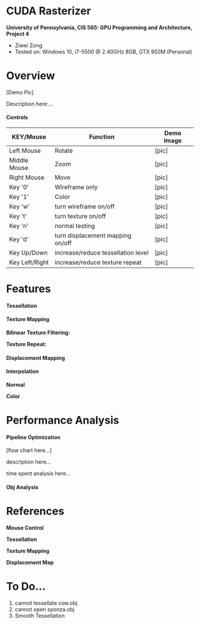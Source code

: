 CUDA Rasterizer
===============

**University of Pennsylvania, CIS 565: GPU Programming and Architecture, Project 4**

* Ziwei Zong
* Tested on: Windows 10, i7-5500 @ 2.40GHz 8GB, GTX 950M (Personal)

Overview
========================

[Demo Pic]

Description here:...

#### Controls

|  KEY/Mouse	|   Function						| Demo Image|
|---------------|-----------------------------------|-----------|
|Left Mouse		| Rotate							|  [pic]    |
|Middle Mouse	| Zoom								|  [pic]    |
|Right Mouse	| Move								|  [pic]    |
|Key '0'		| Wireframe only					|  [pic]    |
|Key '1'		|     Color							|  [pic]    |
|Key 'w'		| turn wireframe on/off				|  [pic]    |
|Key 't'		| turn texture on/off			    |  [pic]    |
|Key 'n'		|  normal testing					|  [pic]    |
|Key 'd'		| turn displacement mapping on/off  |  [pic]    |
|Key Up/Down	|increase/reduce tessellation level |  [pic]    |
|Key Left/Right	|increase/reduce texture repeat		|  [pic]    |

Features
========================

#### Tessellation

#### Texture Mapping

**Bilinear Texture Filtering:** 

**Texture Repeat:** 

#### Displacement Mapping

#### Interpolation

**Normal**

**Color**

Performance Analysis
========================

#### Pipeline Optimization

[flow chart here...]

description here...

time spent analysis here...

#### Obj Analysis

References
========================

**Mouse Control**

**Tessellation**

**Texture Mapping**

**Displacement Map**

To Do...
========================
1. cannot tessellate cow.obj
2. cannot open sponza.obj
3. Smooth Tessellation